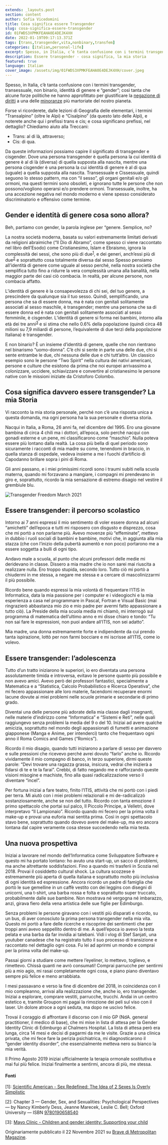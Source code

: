 ```yaml
---
extends: _layouts.post
section: content
author: Sofia Vicedomini
title: Cosa significa essere Transgender
slug: cosa-significa-essere-transgender
id: 01FWDS3XPMKFEAHA0E4DEJK4XH
date: 2022-01-19T09:17:13.371Z
tags: [trans,transgender,vita,nonbinary,transfem]
categories: [italian,personal-life]
excerpt: Spesso, in Italia, c’è tanta confusione con i termini transgender, transessuale, non binario, identità di genere e “gender”; così tanta che alcune forze politiche ne hanno approfittato per giustificare la negazione di diritti a una delle minoranze più martoriate del nostro pianeta.
description: Essere transgender - cosa significa, la mia storia
featured: true
language: Italian
cover_image: /assets/img/01FWDS3XPMKFEAHA0E4DEJK4XH/cover.jpeg
---
```

Spesso, in Italia, c’è tanta confusione con i termini transgender, transessuale, non binario, identità di genere e “gender”;
così tanta che alcune forze politiche ne hanno approfittato per giustificare la [negazione di diritti](https://metropolitanmagazine.it/ddl-zan-manifestazioni-a-roma-e-milano-contro-la-bocciatura/) 
a una delle [minoranze](https://metropolitanmagazine.it/poe-black-ennesima-morte-di-una-persona-transgender-nel-silenzio/) più martoriate del nostro pianeta.

Forse vi ricorderete, dalle lezioni di Geografia delle elementari, i termini “Transalpino” (oltre le Alpi) e “Cisalpino” (da questo lato delle Alpi), e noterete anche qui i prefissi trans e cis; e cosa significano prefissi, nel dettaglio? Chiediamo aiuto alla Treccani:

- Trans: al di là, attraverso;
-  Cis: di qua.

Da queste informazioni possiamo capire il significato di transgender e cisgender. Dove una persona transgender è quella persona la cui identità di genere è al di là (diversa) di quella supposta alla nascita, mentre una persona cisgender è una persona la cui identità di genere è al di qua (uguale) a quella supposta alla nascita. Transessuale e Cissessuale, quindi seguono lo stesso pattern, ma con “il sesso”, gli organi genitali e/o gli ormoni, ma questi termini sono obsoleti, e ignorano tutte le persone che non possono/vogliono operarsi e/o prendere ormoni. Transessuale, inoltre, ha una accezione negativa nel mondo moderno e viene spesso considerato discriminatorio e offensivo come termine.

## Gender e identità di genere cosa sono allora?

Beh, partiamo con gender, la parola inglese per “genere. Semplice, no?

La nostra società moderna, basata su valori estremamente limitati derivati da religioni abraimiche 
(“Il Dio di Abramo”, come spesso ci viene raccontato nel libro dell’Esodo) come Cristianesimo, Islam e Ebraismo, 
ignora la complessità dei sessi, che sono più di due<sup>[1](#ref_1)</sup>, e dei generi, anch’essi più di due<sup>[2](#ref_2)</sup> e soprattutto cosa 
totalmente diversa dal sesso Spesso pensiamo all’identità di genere come uguale al sesso perché, nella nostra società 
che semplifica tutto fino a ridurre la vera complessità umana alla banalità, nella maggior parte dei casi ciò combacia. 
In realtà, per alcune persone, non combacia affatto.

L’identità di genere è la consapevolezza di chi sei, del tuo genere, a prescindere da qualunque sia il tuo sesso. 
Quindi, semplificando, una persona che sa di essere donna, ma è nata con genitali solitamente associati al sesso maschile, 
è transgender; mentre una persona che sa di essere donna ed è nata con genitali solitamente associati al sesso femminile, è cisgender. 
L’identità di genere si forma nei bambini, intorno alla età dei tre anni<sup>[3](#ref_3)</sup> e si stima che nello 0.6% della popolazione 
(quindi circa 48 milioni su 7,9 miliardi di persone, l’equivalente di due terzi della popolazione Italiana) è transgender.

E non binario? È un insieme d’identità di genere, quelle che non rientrano nel binarismo “uomo-donna”. 
C’è chi si sente in parte una delle due, chi si sente entrambe le due, chi nessuna delle due e chi tutt’altro. 
Un classico esempio sono le persone “Two Spirit” nella cultura dei nativi americani, persone e culture che esistono 
da prima che noi europei arrivassimo a colonizzare, uccidere, schiavizzare e convertire al cristianesimo le persone 
native con le missioni iniziate da Cristoforo Colombo.

## Cosa significa davvero essere transgender? La mia Storia

Vi racconto la mia storia personale, perché non c’è una risposta unica a questa domanda, ma ogni persona ha la sua personale e diversa storia.

Nacqui in Italia, a Roma, 26 anni fa, nel dicembre del 1995. Ero una giovane bambina di circa 4 chili ma i dottori, 
all’epoca, solo perché nacqui con gonadi esterne e un pene, mi classificarono come “maschio”. Nulla poteva essere più lontano dalla realtà.
La cosa più bella di quel periodo sono sicuramente i racconti di mia madre su come, tenendomi in braccio, 
in quella stanza di ospedale, vedeva insieme a me i fuochi d’artificio di Capodanno brillare sopra i pini di Roma.

Gli anni passano, e i miei primissimi ricordi sono i traumi subiti nella scuola materna, quando mi forzavano a mangiare, 
i compagni mi prendevano in giro e, soprattutto, ricordo la mia sensazione di estremo disagio nel vestire il grembiule blu.

<div class="flex justify-center align-center">
 <img src="/assets/img/01FWDS3XPMKFEAHA0E4DEJK4XH/transfreedommarch2021.jpeg" alt="Transgender Freedom March 2021" />
</div>

## Essere transgender: il percorso scolastico

Intorno ai 7 anni espressi il mio sentimento di voler essere donna ad alcuni “amichetti” dell’epoca e tutti mi 
risposero con disgusto e disprezzo, cosa che mi portò a non parlarne più. Avevo movenze più “effeminate”, 
mettevo in dubbio i ruoli sociali di bambini e bambine, motivi che, in aggiunta alla mia stazza 
(che con l’inizio della pubertà aumentò e non poco) portarono me a essere soggetta a bulli di ogni tipo.

Andavo male a scuola, al punto che alcuni professori delle medie mi deridevano in classe. 
Dissero a mia madre che io non sarei mai riuscita a realizzare nulla. Ero troppo stupida, secondo loro. 
Tutto ciò mi portò a chiudermi in me stessa, a negare me stessa e a cercare di mascolinizzarmi il più possibile.

Ricordo bene quando espressi la mia volontà di frequentare l’ITIS in Informatica, data la mia passione per i computer 
e i videogiochi e la mia esperienza a casa nel programmare in Pascal, Fortran e Visual Basic (mai ringrazierò abbastanza 
mio zio e mio padre per avermi fatto appassionare a tutto ciò). La Preside della mia scuola media mi chiamò, 
mi interrogò sul programma di matematica dell’ultimo anno e mi disse chiaro e tondo: “Tu non sai fare le espressioni, 
non puoi andare all’ITIS, non sei adatto”.

Mia madre, una donna estremamente forte e indipendente da cui prendo tanta ispirazione, 
lottò per non farmi bocciare e mi iscrisse all’ITIS, come io volevo.

## Essere transgender: l’adolescenza

Tutto d’un tratto iniziarono le superiori, io ero diventata una persona assolutamente timida e introversa, 
evitavo le persone quanto più possibile e non avevo amici. Avevo però dei professori fantastici, specialmente a 
Matematica e a “Statistica, Calcolo Probabilistico e Ricerca Operativa”, che mi fecero appassionare alle loro materie, 
facendomi recuperare enormi lacune dovute ai miei problemi nelle scuole primarie e secondarie di primo grado.

Diventai una delle persone più adorate della mia classe dagli insegnanti, nelle materie d’indirizzo come “Informatica” 
e “Sistemi e Reti”, nelle quali raggiungevo senza problemi la media del 9 o del 10. Iniziai ad avere qualche amicizia, 
soprattutto nel mondo degli appassionati di fumetti e animazione giapponese (Manga e Anime, per intenderci) tanto che 
frequentavo ogni anno il Roma Comics and Games (“Romics”).

Ricordo il mio disagio, quando tutti iniziarono a parlare di sesso per davvero e sulle pressioni che ricevevo perché 
avrei dovuto “farlo” anche io. Ricordo vividamente il mio compagno di banco, in terzo superiore, dirmi queste parole: 
“Devi trovare una ragazza grassa, insicura, vedrai che inizierà a fidarsi di te e te la farai”. 
Crebbi, di fatto negando me e rafforzando queste visioni misogine e machiste, fino alla quasi radicalizzazione verso il diventare “incel”.

Per fortuna iniziai a fare teatro, finito l’ITIS, attività che mi portò con i piedi per terra. 
Mi aiutò con i miei problemi relazionali e mi de-radicalizzò sostanziosamente, anche se non del tutto. 
Ricordo con tanta emozione il primo spettacolo che portai sul palco, Il Piccolo Principe, a Velletri, 
dove interpretavo “Il Lampionaio”. Ricordo quando mi fecero per la prima volta il make-up e provai una euforia mai sentita prima. 
Così in ogni spettacolo stavo bene, soprattutto quando dovevo avere del make-up, ma ero ancora lontana dal capire veramente 
cosa stesse succedendo nella mia testa.

## Una nuova prospettiva

Iniziai a lavorare nel mondo dell’Informatica come Sviluppatore Software e questo mi ha portato lontano: 
ho avuto una start-up, un sacco di problemi, ma anche altrettante soddisfazioni. Fino a quando mi trasferii in Scozia nel 2018. 
Provai il cosiddetto cultural shock. La cultura scozzese è estremamente più aperta di quella italiana e soprattutto molto 
più inclusiva di ogni identità ed espressione. Ancora ricordo un padre di famiglia che portò le sue gemelline in un caffè 
vestito con dei leggins con disegni di unicorni, una t-shirt, una barba rossa e folta e soprattutto super truccato, 
probabilmente dalle sue bambine. Non mostrava né vergogna né imbarazzo, anzi, girava fiero della vena artistica delle sue figlie per Edimburgo.

Senza problemi le persone giravano con i vestiti più disparati e ricordo, su un bus, di aver conosciuto 
la prima persona transgender nella mia vita. Questo mi portò a fare delle ricerche e riscoprire dei sentimenti 
che per troppi anni avevo seppellito dentro di me. A quell’epoca io avevo la testa pelata e una barba da far invidia ai talebani. 
Vidi i vlog di Stef Sanjati, una youtuber canadese che ha registrato tutto il suo processo di transizione e raccontato nel dettaglio ogni cosa. 
Fu lei ad aprirmi un mondo e comprai per la prima volta del make-up.

Passai giorni a studiare come mettere l’eyeliner, lo mettevo, toglievo, e rimettevo. Chissà quanti ne avrò consumati! 
Comprai parrucche per sentirmi più a mio agio, mi rasai completamente ogni cosa, e piano piano diventavo sempre più felice e meno arrabbiata.

I mesi passavano e verso la fine di dicembre del 2018, in coincidenza con il mio compleanno, arrivai alla realizzazione che, anche io, ero transgender.
Iniziai a esplorare, comprare vestiti, parrucche, trucchi. Andai in un centro estetico e, tramite Groupon mi pagai 
la rimozione dei peli sul viso con il laser. Un dolore atroce a ogni seduta, ma dopo ne uscivo felice.

Trovai il coraggio di affrontare il discorso con il mio GP (NdA. general practitioner, il medico di base), 
che mi mise in lista di attesa per la Gender Identity Clinic di Edimburgo al Chalmers Hospital. 
La lista di attesa però era lunga, circa 14 mesi e decisi di pagarmi da me le visite. Grazie a una clinica privata, 
che mi fece fare la perizia psichiatrica, mi diagnosticarono il “gender identity disorder”, che essenzialmente metteva nero su bianco la mia verità.

Il Primo Agosto 2019 iniziai ufficialmente la terapia ormonale sostitutiva e mai fui più felice. 
Iniziai finalmente a sentirmi, ancora di più, me stessa.

#### Fonti

<a id="ref_1"></a>
\[1]: [Scientific American - Sex Redefined: The Idea of 2 Sexes Is Overly Simplistic](https://www.scientificamerican.com/article/sex-redefined-the-idea-of-2-sexes-is-overly-simplistic1/)

<a id="ref_2"></a>
\[2]: Chapter 3 — Gender, Sex, and Sexualities: Psychological Perspectives — by Nancy Kimberly Dess, Jeanne Marecek, Leslie C. Bell; Oxford University — ISBN [9780190658540](https://amzn.to/32cROXr)

<a id="ref_3"></a>
\[3]: [Mayo Clinic - Children and gender identity: Supporting your child](https://www.mayoclinic.org/healthy-lifestyle/childrens-health/in-depth/children-and-gender-identity/art-20266811)

Originariamente pubblicato il 22 Novembre 2021 su [Brave di Metropolitan Magazine](https://metropolitanmagazine.it/essere-transgender-cosa-significa-la-mia-storia/).

